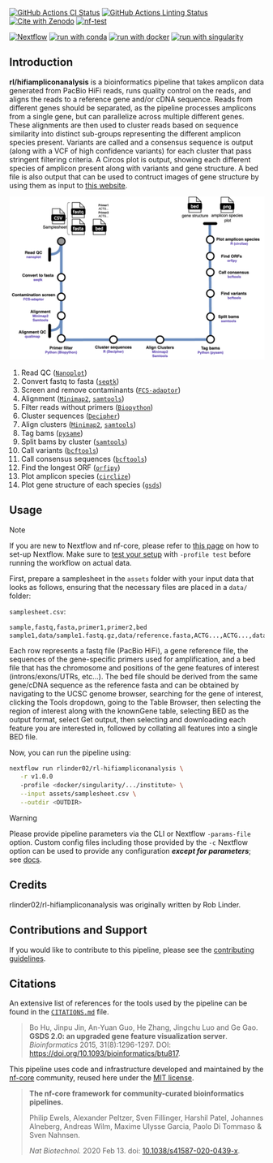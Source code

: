 [![GitHub Actions CI Status](https://github.com/rlinder02/rl-hifiampliconanalysis/actions/workflows/ci.yml/badge.svg)](https://github.com/rlinder02/rl-hifiampliconanalysis/actions/workflows/ci.yml)
[![GitHub Actions Linting Status](https://github.com/rlinder02/rl-hifiampliconanalysis/actions/workflows/linting.yml/badge.svg)](https://github.com/rlinder02/rl-hifiampliconanalysis/actions/workflows/linting.yml)[![Cite with Zenodo](http://img.shields.io/badge/DOI-10.5281/zenodo.XXXXXXX-1073c8?labelColor=000000)](https://doi.org/10.5281/zenodo.XXXXXXX)
[![nf-test](https://img.shields.io/badge/unit_tests-nf--test-337ab7.svg)](https://www.nf-test.com)

[![Nextflow](https://img.shields.io/badge/nextflow%20DSL2-%E2%89%A523.04.0-23aa62.svg)](https://www.nextflow.io/)
[![run with conda](http://img.shields.io/badge/run%20with-conda-3EB049?labelColor=000000&logo=anaconda)](https://docs.conda.io/en/latest/)
[![run with docker](https://img.shields.io/badge/run%20with-docker-0db7ed?labelColor=000000&logo=docker)](https://www.docker.com/)
[![run with singularity](https://img.shields.io/badge/run%20with-singularity-1d355c.svg?labelColor=000000)](https://sylabs.io/docs/)


## Introduction

**rl/hifiampliconanalysis** is a bioinformatics pipeline that takes amplicon data generated from PacBio HiFi reads, runs quality control on the reads, and aligns the reads to a reference gene and/or cDNA sequence. Reads from different genes should be separated, as the pipeline processes amplicons from a single gene, but can parallelize across multiple different genes. These alignments are then used to cluster reads based on sequence similarity into distinct sub-groups representing the different amplicon species present. Variants are called and a consensus sequence is output (along with a VCF of high confidence variants) for each cluster that pass stringent filtering criteria. A Circos plot is output, showing each different species of amplicon present along with variants and gene structure. A bed file is also output that can be used to contruct images of gene structure by using them as input to [this website](https://gsds.gao-lab.org/index.php). 

![alt text](docs/images/HiFiAmplicon_Metromap.drawio.png)

1. Read QC ([`Nanoplot`](https://github.com/wdecoster/NanoPlot))
2. Convert fastq to fasta ([`seqtk`](https://github.com/lh3/seqtk))
3. Screen and remove contaminants ([`FCS-adaptor`](https://github.com/ncbi/fcs?tab=readme-ov-file))
4. Alignment ([`Minimap2`](https://github.com/lh3/minimap2), [`samtools`](https://www.htslib.org/))
5. Filter reads without primers ([`Biopython`](https://biopython.org/))
6. Cluster sequences ([`Decipher`](https://bioconductor.org/packages/release/bioc/html/DECIPHER.html))
7. Align clusters ([`Minimap2`](https://github.com/lh3/minimap2), [`samtools`](https://www.htslib.org/))
8. Tag bams ([`pysame`](https://pysam.readthedocs.io/en/stable/))
9. Split bams by cluster ([`samtools`](https://www.htslib.org/))
10. Call variants ([`bcftools`](https://samtools.github.io/bcftools/bcftools.html))
11. Call consensus sequences ([`bcftools`](https://samtools.github.io/bcftools/bcftools.html))
12. Find the longest ORF ([`orfipy`](https://github.com/urmi-21/orfipy))
13. Plot amplicon species ([`circlize`](https://jokergoo.github.io/circlize_book/book/))
14. Plot gene structure of each species ([`gsds`](https://gsds.gao-lab.org/index.php))

## Usage

> [!NOTE]
> If you are new to Nextflow and nf-core, please refer to [this page](https://nf-co.re/docs/usage/installation) on how to set-up Nextflow. Make sure to [test your setup](https://nf-co.re/docs/usage/introduction#how-to-run-a-pipeline) with `-profile test` before running the workflow on actual data.

First, prepare a samplesheet in the `assets` folder with your input data that looks as follows, ensuring that the necessary files are placed in a `data/` folder:

`samplesheet.csv`:

```csv
sample,fastq,fasta,primer1,primer2,bed
sample1,data/sample1.fastq.gz,data/reference.fasta,ACTG...,ACTG...,data/reference.bed
```

Each row represents a fastq file (PacBio HiFi), a gene reference file, the sequences of the gene-specific primers used for amplification, and a bed file that has the chromosome and positions of the gene features of interest (introns/exons/UTRs, etc...). The bed file should be derived from the same gene/cDNA sequence as the reference fasta and can be obtained by navigating to the UCSC genome browser, searching for the gene of interest, clicking the Tools dropdown, going to the Table Browser, then selecting the region of interest along with the knownGene table, selecting BED as the output format, select Get output, then selecting and downloading each feature you are interested in, followed by collating all features into a single BED file.

Now, you can run the pipeline using:

<!-- TODO nf-core: update the following command to include all required parameters for a minimal example -->

```bash
nextflow run rlinder02/rl-hifiampliconanalysis \
   -r v1.0.0
   -profile <docker/singularity/.../institute> \
   --input assets/samplesheet.csv \
   --outdir <OUTDIR>
```

> [!WARNING]
> Please provide pipeline parameters via the CLI or Nextflow `-params-file` option. Custom config files including those provided by the `-c` Nextflow option can be used to provide any configuration _**except for parameters**_;
> see [docs](https://nf-co.re/usage/configuration#custom-configuration-files).

## Credits

rlinder02/rl-hifiampliconanalysis was originally written by Rob Linder.

## Contributions and Support

If you would like to contribute to this pipeline, please see the [contributing guidelines](.github/CONTRIBUTING.md).

## Citations

An extensive list of references for the tools used by the pipeline can be found in the [`CITATIONS.md`](CITATIONS.md) file.

>Bo Hu, Jinpu Jin, An-Yuan Guo, He Zhang, Jingchu Luo and Ge Gao. **GSDS 2.0: an upgraded gene feature visualization server**. *Bioinformatics* 2015, 31(8):1296-1297. DOI: https://doi.org/10.1093/bioinformatics/btu817.

This pipeline uses code and infrastructure developed and maintained by the [nf-core](https://nf-co.re) community, reused here under the [MIT license](https://github.com/nf-core/tools/blob/master/LICENSE).

> **The nf-core framework for community-curated bioinformatics pipelines.**
>
> Philip Ewels, Alexander Peltzer, Sven Fillinger, Harshil Patel, Johannes Alneberg, Andreas Wilm, Maxime Ulysse Garcia, Paolo Di Tommaso & Sven Nahnsen.
>
> _Nat Biotechnol._ 2020 Feb 13. doi: [10.1038/s41587-020-0439-x](https://dx.doi.org/10.1038/s41587-020-0439-x).
